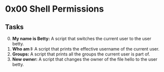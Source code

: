 # 0x00 Shell Permissions
## Tasks
0. **My name is Betty:** A script that switches the current user to the user betty.
1. **Who am I:** A script that prints the effective username of the current user.
2. **Groups:** A script that prints all the groups the current user is part of.
3. **New owner:** A script that changes the owner of the file hello to the user betty.